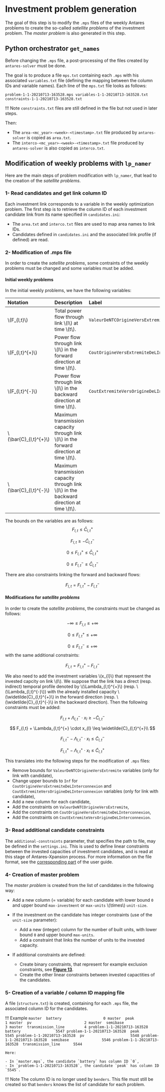 # Investment problem generation

The goal of this step is to modify the `.mps` files of the weekly Antares problems to create the so-called _satellite problems_ of the investment problem. The _master problem_ is also generated in this step. 

## Python orchestrator `get_names` 

Before changing the `.mps` file, a post-processing of the files created by `antares-solver` must be done.

The goal is to produce a file `mps.txt` containing each `.mps` with his associated `variables.txt` file (defining the mapping between the column IDs and variable names). Each line of the `mps.txt` file looks as follows:

```
problem-1-1-20210713-163528.mps variables-1-1-20210713-163528.txt constraints-1-1-20210713-163528.txt
```

!!! Note
    `constraints.txt` files are still defined in the file but not used in later steps.

Then:
    
- The `area-<mc_year>-<week>-<timestamp>.txt` file produced by `antares-solver` is copied as `area.txt`. 
- The `interco-<mc_year>-<week>-<timestamp>.txt` file produced by `antares-solver` is also copied as `interco.txt`.

## Modification of weekly problems with `lp_namer`

Here are the main steps of problem modification with `lp_namer`, that lead to the creation of the _satellite problems_.

### 1- Read candidates and get link column ID

Each investment link corresponds to a variable in the weekly optimization problem. The first step is to retrieve the column ID of each investment candidate link from its name specified in `candidates.ini`:

- The `area.txt` and `interco.txt` files are used to map area names to link IDs.
- Candidates defined in `candidates.ini` and the associated link profile (if defined) are read.

### 2- Modification of .mps file

In order to create the _satellite problems_, some contraints of the weekly problems must be changed and some variables must be added.

#### Initial weekly problems

In the initial weekly problems, we have the following variables:

| Notation | Description | Label |
| :-------|:-----------|:-----|
| \\(F_{l,t}\\) | Total power flow through link \\(l\\) at time \\(t\\). | `ValeurDeNTCOrigineVersExtremite` |
| \\(F_{l,t}^{+}\\) | Power flow through link \\(l\\) in the forward direction at time \\(t\\). | `CoutOrigineVersExtremiteDeLInterconnexion` |
| \\(F_{l,t}^{-}\\) | Power flow through link \\(l\\) in the backward direction at time \\(t\\). | `CoutExtremiteVersOrigineDeLInterconnexion` |
| \\(\bar{C}_{l,t}^{+}\\) | Maximum transmission capacity through link \\(l\\) in the forward direction at time \\(t\\). |
| \\(\bar{C}_{l,t}^{-}\\) | Maximum transmission capacity through link \\(l\\) in the backward direction at time \\(t\\). |

The bounds on the variables are as follows:
$$
F_{l,t} \leq \bar{C}_{l,t}^{+}
$$

$$
F_{l,t} \geq -\bar{C}_{l,t}^{-}
$$

$$
0 \leq F_{l,t}^{+} \leq \bar{C}_{l,t}^{+} 
$$

$$
0 \leq F_{l,t}^{-} \leq \bar{C}_{l,t}^{-}
$$

There are also constraints linking the forward and backward flows:

$$
F_{l,t} = F_{l,t}^{+} - F_{l,t}^{-}
$$

<!-- The power transmission which transits in the link at a given time step $t$ is denoted by $p_t$. If the maximum power going in the forward direction (resp. backward) is given by $P_{t,max}^{+}$ (resp. $P_{t,max}^{-}$), the original problem bounds for $p_t$ (`ValeurDeNTCOrigineVersExtremite`) are
$$
- P_{t,max}^{-} \leq p_t \leq P_{t,max}^{+}
$$
If the hurdle costs for the link are activated, there are two extra variables $p_{t}^{+}$ (`CoutOrigineVersExtremiteDeLInterconnexion`) and $p_{t}^{-}$ (`CoutExtremiteVersOrigineDeLInterconnexion`) with the following bounds:
$$
0 \leq p_{t}^{+} \leq P_{t,max}^{+}
$$

$$
0 \leq p_{t}^{-} \leq P_{t,max}^{-}
$$
and the additional constraints:
$$
p_{t} = p_{t}^{+} - p_{t}^{-}
$$ -->

#### Modifications for _satellite problems_

In order to create the _satellite problems_, the constraints must be changed as follows:

$$
-\infty \leq F_{l,t} \leq +\infty
$$

$$
0 \leq F_{l,t}^{+} \leq +\infty
$$

$$
0 \leq F_{l,t}^{-} \leq +\infty
$$
with the same additional constraints:

$$
F_{l,t} = F_{l,t}^{+} - F_{l,t}^{-}
$$

We also need to add the investment variables \\(x_{l}\\) that represent the invested capcity on link \\(l\\). We suppose that the link has a direct (resp. indirect) temporal profile denoted by \\(\Lambda_{l,t}^{+}\\) (resp. \\(\Lambda_{l,t}^{-}\\)) with the already installed capacity \\(\widetilde{C}\_{l,t}^{+}\\) in the forward direction (resp. \\(\widetilde{C}\_{l,t}^{-}\\) in the backward direction). Then the following constraints must be added:

$$
F_{l,t} + \Lambda_{l,t}^{-} \cdot x_{l} \geq -\widetilde{C}_{l,t}^{-}
$$

$$
F_{l,t} + \Lambda_{l,t}^{+} \cdot x_{l} \leq \widetilde{C}_{l,t}^{+}\\
$$

$$
F_{l,t}^{-} - \Lambda_{l,t}^{-} \cdot x_{l} \leq \widetilde{C}_{l,t}^{-}
$$

$$
F_{l,t}^{+} - \Lambda_{l,t}^{+} \cdot x_{l} \leq \widetilde{C}_{l,t}^{+}
$$

This translates into the following steps for the modification of `.mps` files:

- Remove bounds for `ValeurDeNTCOrigineVersExtremite` variables (only for link with candidate),
- Change upper bounds to `Inf` for `CoutOrigineVersExtremiteDeLInterconnexion`  and `CoutExtremiteVersOrigineDeLInterconnexion` variables (only for link with candidate),
- Add a new column for each candidate,
- Add the constraints on `ValeurDeNTCOrigineVersExtremite`,
- Add the constraints on `CoutOrigineVersExtremiteDeLInterconnexion`,
- Add the constraints on `CoutExtremiteVersOrigineDeLInterconnexion`.

### 3- Read additional candidate constraints

The `additional-constraints` parameter, that specifies the path to file, may be defined in the `settings.ini`. This is used to define linear constraints between the invested capacities of investment candidates, and is read at this stage of Antares-Xpansion process. For more information on the file format, see the [corresponding part](../../user-guide/get-started/settings-definition.md#additional-constraints) of the user guide.

### 4- Creation of master problem

The _master problem_ is created from the list of candidates in the following way:

- Add a new column (= variable) for each candidate with lower bound `0` and upper bound `max-investment` or `max-units` \\(\times\\) `unit-size`.
- If the investment on the candidate has integer constraints (use of the `unit-size` parameter): 
    - Add a new (integer) column for the number of built units, with lower bound `0` and upper bound `max-units`.
    - Add a constraint that links the number of units to the invested capacity.
    
- If additional constraints are defined:
    - Create binary constraints, that represent for example exclusion constraints, see [**Figure 13**](../../user-guide/get-started/settings-definition.md#additional-constraints).
    - Create the other linear constraints between invested capactities of the candidates.
    
### 5- Creation of a variable / column ID mapping file

A file (`structure.txt`) is created, containing for each `.mps` file, the associated column ID for the candidates.

!!! Example
    ```
                        master  battery                   0
                        master  peak                      1
                        master  pv                        2
                        master  semibase                  3
                        master  transmission_line         4
    problem-1-1-20210713-163528  battery                5547
    problem-1-1-20210713-163528  peak                   5545
    problem-1-1-20210713-163528  pv                     5548
    problem-1-1-20210713-163528  semibase               5546
    problem-1-1-20210713-163528  transmission_line      5544
    ```

    Here:
    
    - In `master.mps`, the candidate `battery` has column ID `0`,
    - In `problem-1-1-20210713-163528`, the candidate `peak` has column ID `5545`.

!!! Note
    The column ID is no longer used by `benders`. This file must still be created so that `benders` knows the list of candidate for each problem.
